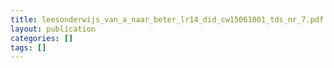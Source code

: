 ```yaml
---
title: leesonderwijs_van_a_naar_beter_lr14_did_cw15061001_tds_nr_7.pdf
layout: publication
categories: []
tags: []
---
```

